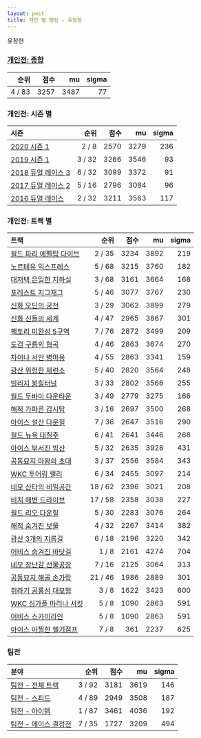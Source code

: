 ```yaml
---
layout: post
title: 개인 별 랭킹 - 유창현
---
```


유창현

### [개인전: 종합](../singles-full)

| 순위 | 점수 | mu | sigma |
|---:|---:|---:|---:|
| 4 / 83 | 3257 | 3487 | 77 |

### 개인전: 시즌 별

| 시즌 | 순위 | 점수 | mu | sigma |
|:---|---:|---:|---:|---:|
| [2020 시즌 1](../s2020_1) | 2 / 8 | 2570 | 3279 | 236 |
| [2019 시즌 1](../s2019_1) | 3 / 32 | 3266 | 3546 | 93 |
| [2018 듀얼 레이스 3](../s2018_1) | 6 / 32 | 3099 | 3372 | 91 |
| [2017 듀얼 레이스 2](../s2017_1) | 5 / 16 | 2796 | 3084 | 96 |
| [2016 듀얼 레이스](../s2016_1) | 2 / 32 | 3211 | 3563 | 117 |

### 개인전: 트랙 별

| 트랙 | 순위 | 점수 | mu | sigma |
|:---|---:|---:|---:|---:|
| [월드 파리 에펠탑 다이브](../eifel) | 2 / 35 | 3234 | 3892 | 219 |
| [노르테유 익스프레스](../noex) | 5 / 68 | 3215 | 3760 | 182 |
| [대저택 은밀한 지하실](../jeotaek) | 3 / 68 | 3161 | 3664 | 168 |
| [포레스트 지그재그](../zigzag) | 5 / 46 | 3077 | 3767 | 230 |
| [신화 오딘의 궁전](../odin) | 3 / 29 | 3062 | 3899 | 279 |
| [신화 신들의 세계](../shinsegye) | 4 / 47 | 2965 | 3867 | 301 |
| [팩토리 미완성 5구역](../district5) | 7 / 76 | 2872 | 3499 | 209 |
| [도검 구름의 협곡](../hyupgog) | 4 / 46 | 2863 | 3674 | 270 |
| [차이나 서안 병마용](../byeongma) | 4 / 55 | 2863 | 3341 | 159 |
| [광산 위험한 제련소](../jeryeonso) | 5 / 40 | 2820 | 3564 | 248 |
| [빌리지 붐힐터널](../boomhill) | 3 / 33 | 2802 | 3566 | 255 |
| [월드 두바이 다운타운](../dubai) | 3 / 49 | 2779 | 3275 | 166 |
| [해적 가파른 감시탑](../gamshi) | 3 / 16 | 2697 | 3500 | 268 |
| [아이스 설산 다운힐](../seolsan) | 7 / 36 | 2647 | 3516 | 290 |
| [월드 뉴욕 대질주](../newyork) | 6 / 41 | 2641 | 3446 | 268 |
| [아이스 부서진 빙산](../boobing) | 5 / 32 | 2635 | 3928 | 431 |
| [공동묘지 마왕의 초대](../mawang) | 3 / 37 | 2556 | 3584 | 343 |
| [WKC 투어링 랠리](../rally) | 6 / 34 | 2455 | 3097 | 214 |
| [네모 산타의 비밀공간](../santa) | 18 / 62 | 2396 | 3021 | 208 |
| [비치 해변 드라이브](../haebyun) | 17 / 58 | 2358 | 3038 | 227 |
| [월드 리오 다운힐](../rio) | 5 / 30 | 2283 | 3076 | 264 |
| [해적 숨겨진 보물](../haesumbo) | 4 / 32 | 2267 | 3414 | 382 |
| [광산 3개의 지름길](../gwangsamji) | 6 / 18 | 2196 | 3220 | 342 |
| [어비스 숨겨진 바닷길](../hiddenoceanroad) | 1 / 8 | 2161 | 4274 | 704 |
| [네모 장난감 선물공장](../present) | 7 / 16 | 2125 | 3064 | 313 |
| [공동묘지 해골 손가락](../haeson) | 21 / 46 | 1986 | 2889 | 301 |
| [쥐라기 공룡섬 대모험](../dinoisland) | 3 / 8 | 1622 | 3423 | 600 |
| [WKC 싱가폴 마리나 서킷](../singapore) | 5 / 8 | 1090 | 2863 | 591 |
| [어비스 스카이라인](../skyline) | 5 / 8 | 1090 | 2863 | 591 |
| [아이스 아찔한 헬기점프](../heli) | 7 / 8 | 361 | 2237 | 625 |

### 팀전

| 분야 | 순위 | 점수 | mu | sigma |
|:---|---:|---:|---:|---:|
| [팀전 - 전체 트랙](../team-full) | 3 / 92 | 3181 | 3619 | 146 |
| [팀전 - 스피드](../team-speed) | 4 / 89 | 2949 | 3508 | 187 |
| [팀전 - 아이템](../team-item) | 1 / 87 | 3461 | 4036 | 192 |
| [팀전 - 에이스 결정전](../team-ace) | 7 / 35 | 1727 | 3209 | 494 |
